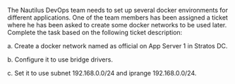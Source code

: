 The Nautilus DevOps team needs to set up several docker environments for different applications. One of the team members has been assigned a ticket where he has been asked to create some docker networks to be used later. Complete the task based on the following ticket description:


a. Create a docker network named as official on App Server 1 in Stratos DC.


b. Configure it to use bridge drivers.


c. Set it to use subnet 192.168.0.0/24 and iprange 192.168.0.0/24.
